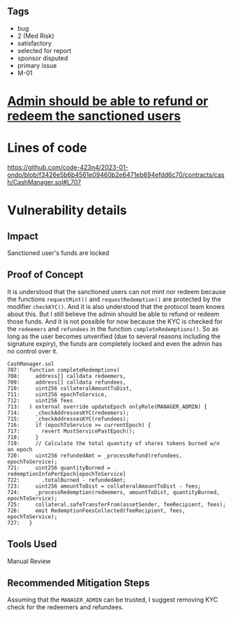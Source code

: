 ## Tags

- bug
- 2 (Med Risk)
- satisfactory
- selected for report
- sponsor disputed
- primary issue
- M-01

# [Admin should be able to refund or redeem the sanctioned users](https://github.com/code-423n4/2023-01-ondo-findings/issues/265) 

# Lines of code

https://github.com/code-423n4/2023-01-ondo/blob/f3426e5b6b4561e09460b2e6471eb694efdd6c70/contracts/cash/CashManager.sol#L707


# Vulnerability details

## Impact
Sanctioned user's funds are locked

## Proof of Concept
It is understood that the sanctioned users can not mint nor redeem because the functions `requestMint()` and `requestRedemption()` are protected by the modifier `checkKYC()`.
And it is also understood that the protocol team knows about this.
But I still believe the admin should be able to refund or redeem those funds.
And it is not possible for now because the KYC is checked for the `redeemers` and `refundees` in the function `completeRedemptions()`.
So as long as the user becomes unverified (due to several reasons including the signature expiry), the funds are completely locked and even the admin has no control over it.

```solidity
CashManager.sol
707:   function completeRedemptions(
708:     address[] calldata redeemers,
709:     address[] calldata refundees,
710:     uint256 collateralAmountToDist,
711:     uint256 epochToService,
712:     uint256 fees
713:   ) external override updateEpoch onlyRole(MANAGER_ADMIN) {
714:     _checkAddressesKYC(redeemers);
715:     _checkAddressesKYC(refundees);
716:     if (epochToService >= currentEpoch) {
717:       revert MustServicePastEpoch();
718:     }
719:     // Calculate the total quantity of shares tokens burned w/n an epoch
720:     uint256 refundedAmt = _processRefund(refundees, epochToService);
721:     uint256 quantityBurned = redemptionInfoPerEpoch[epochToService]
722:       .totalBurned - refundedAmt;
723:     uint256 amountToDist = collateralAmountToDist - fees;
724:     _processRedemption(redeemers, amountToDist, quantityBurned, epochToService);
725:     collateral.safeTransferFrom(assetSender, feeRecipient, fees);
726:     emit RedemptionFeesCollected(feeRecipient, fees, epochToService);
727:   }

```

## Tools Used
Manual Review

## Recommended Mitigation Steps
Assuming that the `MANAGER_ADMIN` can be trusted, I suggest removing KYC check for the redeemers and refundees.